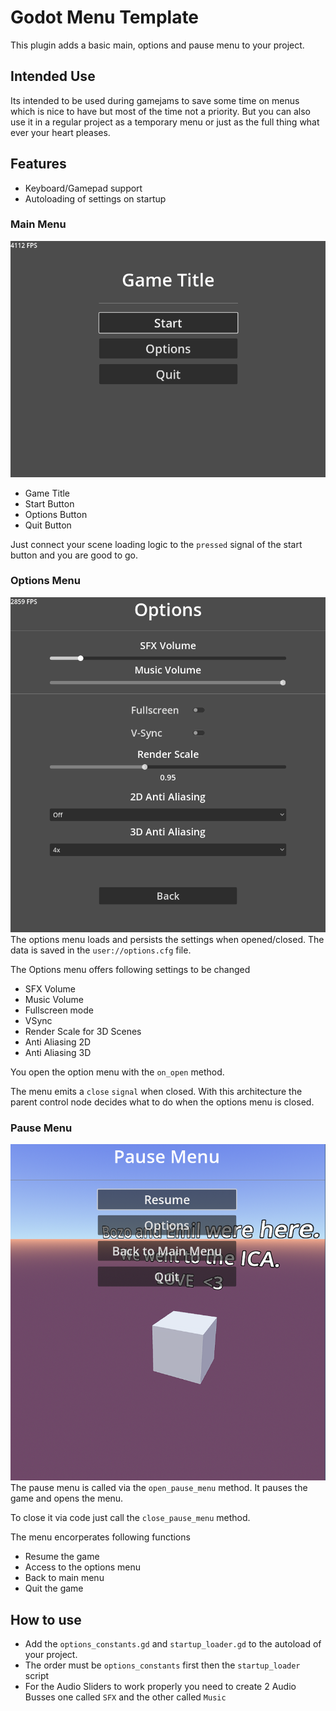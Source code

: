 # Godot Menu Template
This plugin adds a basic main, options and pause menu to your project.
## Intended Use
Its intended to be used during gamejams to save some time on menus which is nice to have but most of the time not a priority. But you can also use it in a regular project as a temporary menu or just as the full thing what ever your heart pleases.
## Features
* Keyboard/Gamepad support
* Autoloading of settings on startup
### Main Menu
![Main Menu](Screenshots/main_menu.png)
* Game Title
* Start Button
* Options Button
* Quit Button

Just connect your scene loading logic to the `pressed` signal of the start button and you are good to go. 
### Options Menu
![Main Menu](Screenshots/options_menu.png)
The options menu loads and persists the settings when opened/closed. The data is saved in the `user://options.cfg` file.

The Options menu offers following settings to be changed
* SFX Volume
* Music Volume
* Fullscreen mode
* VSync
* Render Scale for 3D Scenes
* Anti Aliasing 2D
* Anti Aliasing 3D

You open the option menu with the `on_open` method. 

The menu emits a `close` `signal` when closed. With this architecture the parent control node decides what to do when the options menu is closed. 
### Pause Menu  
![Main Menu](Screenshots/pause_menu.png)
The pause menu is called via the `open_pause_menu` method. It pauses the game and opens the menu. 

To close it via code just call the `close_pause_menu` method.

The menu encorperates following functions
* Resume the game
* Access to the options menu
* Back to main menu
* Quit the game

## How to use
* Add the `options_constants.gd` and `startup_loader.gd` to the autoload of your project.
* The order must be `options_constants` first then the `startup_loader` script
* For the Audio Sliders to work properly you need to create 2 Audio Busses one called `SFX` and the other called `Music` 